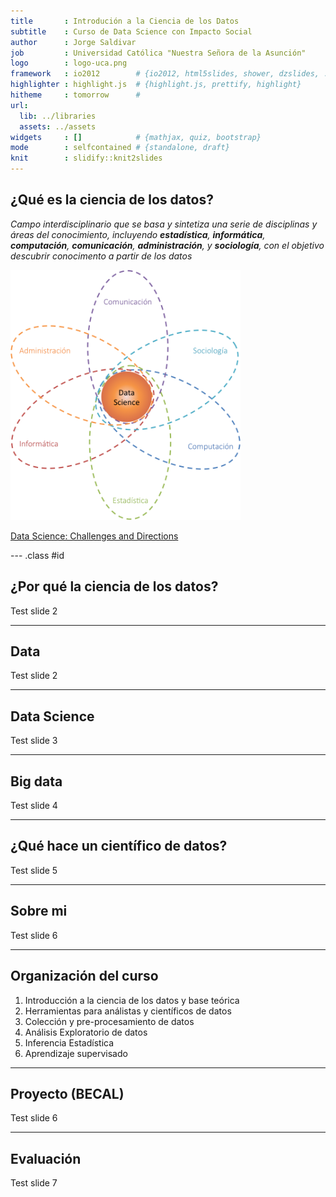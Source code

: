 ```yaml
---
title       : Introdución a la Ciencia de los Datos
subtitle    : Curso de Data Science con Impacto Social
author      : Jorge Saldivar
job         : Universidad Católica "Nuestra Señora de la Asunción"
logo        : logo-uca.png
framework   : io2012        # {io2012, html5slides, shower, dzslides, ...}
highlighter : highlight.js  # {highlight.js, prettify, highlight}
hitheme     : tomorrow      # 
url:
  lib: ../libraries
  assets: ../assets
widgets     : []            # {mathjax, quiz, bootstrap}
mode        : selfcontained # {standalone, draft}
knit        : slidify::knit2slides
---
```


## ¿Qué es la ciencia de los datos?

_Campo interdisciplinario que se basa y sintetiza una serie de disciplinas y áreas del conocimiento, incluyendo **estadística**, **informática**, **computación**, **comunicación**, **administración**, y **sociología**, con el objetivo descubrir conocimento a partir de los datos_

<img class=center src="../assets/img/data_science_diagrama.png" height=400 />

[Data Science: Challenges and Directions](https://cacm.acm.org/magazines/2017/8/219605-data-science/fulltext)

--- .class #id 

## ¿Por qué la ciencia de los datos?

Test slide 2

---

## Data

Test slide 2

---

## Data Science

Test slide 3

---

## Big data

Test slide 4

---

## ¿Qué hace un científico de datos?

Test slide 5

---

## Sobre mi

Test slide 6

---

## Organización del curso

1. Introducción a la ciencia de los datos y base teórica
2. Herramientas para análistas y científicos de datos
3. Colección y pre-procesamiento de datos
4. Análisis Exploratorio de datos
5. Inferencia Estadística
6. Aprendizaje supervisado

---

## Proyecto (BECAL)

Test slide 6

---

## Evaluación

Test slide 7
